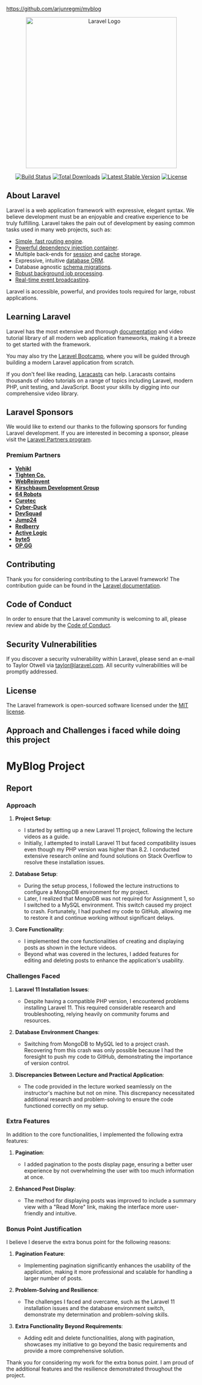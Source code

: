 https://github.com/arjunregmi/myblog

<p align="center"><a href="https://laravel.com" target="_blank"><img src="https://raw.githubusercontent.com/laravel/art/master/logo-lockup/5%20SVG/2%20CMYK/1%20Full%20Color/laravel-logolockup-cmyk-red.svg" width="400" alt="Laravel Logo"></a></p>

<p align="center">
<a href="https://github.com/laravel/framework/actions"><img src="https://github.com/laravel/framework/workflows/tests/badge.svg" alt="Build Status"></a>
<a href="https://packagist.org/packages/laravel/framework"><img src="https://img.shields.io/packagist/dt/laravel/framework" alt="Total Downloads"></a>
<a href="https://packagist.org/packages/laravel/framework"><img src="https://img.shields.io/packagist/v/laravel/framework" alt="Latest Stable Version"></a>
<a href="https://packagist.org/packages/laravel/framework"><img src="https://img.shields.io/packagist/l/laravel/framework" alt="License"></a>
</p>

## About Laravel

Laravel is a web application framework with expressive, elegant syntax. We believe development must be an enjoyable and creative experience to be truly fulfilling. Laravel takes the pain out of development by easing common tasks used in many web projects, such as:

-   [Simple, fast routing engine](https://laravel.com/docs/routing).
-   [Powerful dependency injection container](https://laravel.com/docs/container).
-   Multiple back-ends for [session](https://laravel.com/docs/session) and [cache](https://laravel.com/docs/cache) storage.
-   Expressive, intuitive [database ORM](https://laravel.com/docs/eloquent).
-   Database agnostic [schema migrations](https://laravel.com/docs/migrations).
-   [Robust background job processing](https://laravel.com/docs/queues).
-   [Real-time event broadcasting](https://laravel.com/docs/broadcasting).

Laravel is accessible, powerful, and provides tools required for large, robust applications.

## Learning Laravel

Laravel has the most extensive and thorough [documentation](https://laravel.com/docs) and video tutorial library of all modern web application frameworks, making it a breeze to get started with the framework.

You may also try the [Laravel Bootcamp](https://bootcamp.laravel.com), where you will be guided through building a modern Laravel application from scratch.

If you don't feel like reading, [Laracasts](https://laracasts.com) can help. Laracasts contains thousands of video tutorials on a range of topics including Laravel, modern PHP, unit testing, and JavaScript. Boost your skills by digging into our comprehensive video library.

## Laravel Sponsors

We would like to extend our thanks to the following sponsors for funding Laravel development. If you are interested in becoming a sponsor, please visit the [Laravel Partners program](https://partners.laravel.com).

### Premium Partners

-   **[Vehikl](https://vehikl.com/)**
-   **[Tighten Co.](https://tighten.co)**
-   **[WebReinvent](https://webreinvent.com/)**
-   **[Kirschbaum Development Group](https://kirschbaumdevelopment.com)**
-   **[64 Robots](https://64robots.com)**
-   **[Curotec](https://www.curotec.com/services/technologies/laravel/)**
-   **[Cyber-Duck](https://cyber-duck.co.uk)**
-   **[DevSquad](https://devsquad.com/hire-laravel-developers)**
-   **[Jump24](https://jump24.co.uk)**
-   **[Redberry](https://redberry.international/laravel/)**
-   **[Active Logic](https://activelogic.com)**
-   **[byte5](https://byte5.de)**
-   **[OP.GG](https://op.gg)**

## Contributing

Thank you for considering contributing to the Laravel framework! The contribution guide can be found in the [Laravel documentation](https://laravel.com/docs/contributions).

## Code of Conduct

In order to ensure that the Laravel community is welcoming to all, please review and abide by the [Code of Conduct](https://laravel.com/docs/contributions#code-of-conduct).

## Security Vulnerabilities

If you discover a security vulnerability within Laravel, please send an e-mail to Taylor Otwell via [taylor@laravel.com](mailto:taylor@laravel.com). All security vulnerabilities will be promptly addressed.

## License

The Laravel framework is open-sourced software licensed under the [MIT license](https://opensource.org/licenses/MIT).

## Approach and Challenges i faced while doing this project

# MyBlog Project

## Report

### Approach

1. **Project Setup**:

    - I started by setting up a new Laravel 11 project, following the lecture videos as a guide.
    - Initially, I attempted to install Laravel 11 but faced compatibility issues even though my PHP version was higher than 8.2. I conducted extensive research online and found solutions on Stack Overflow to resolve these installation issues.

2. **Database Setup**:

    - During the setup process, I followed the lecture instructions to configure a MongoDB environment for my project.
    - Later, I realized that MongoDB was not required for Assignment 1, so I switched to a MySQL environment. This switch caused my project to crash. Fortunately, I had pushed my code to GitHub, allowing me to restore it and continue working without significant delays.

3. **Core Functionality**:
    - I implemented the core functionalities of creating and displaying posts as shown in the lecture videos.
    - Beyond what was covered in the lectures, I added features for editing and deleting posts to enhance the application's usability.

### Challenges Faced

1. **Laravel 11 Installation Issues**:

    - Despite having a compatible PHP version, I encountered problems installing Laravel 11. This required considerable research and troubleshooting, relying heavily on community forums and resources.

2. **Database Environment Changes**:

    - Switching from MongoDB to MySQL led to a project crash. Recovering from this crash was only possible because I had the foresight to push my code to GitHub, demonstrating the importance of version control.

3. **Discrepancies Between Lecture and Practical Application**:
    - The code provided in the lecture worked seamlessly on the instructor's machine but not on mine. This discrepancy necessitated additional research and problem-solving to ensure the code functioned correctly on my setup.

### Extra Features

In addition to the core functionalities, I implemented the following extra features:

1. **Pagination**:

    - I added pagination to the posts display page, ensuring a better user experience by not overwhelming the user with too much information at once.

2. **Enhanced Post Display**:
    - The method for displaying posts was improved to include a summary view with a "Read More" link, making the interface more user-friendly and intuitive.

### Bonus Point Justification

I believe I deserve the extra bonus point for the following reasons:

1. **Pagination Feature**:

    - Implementing pagination significantly enhances the usability of the application, making it more professional and scalable for handling a larger number of posts.

2. **Problem-Solving and Resilience**:

    - The challenges I faced and overcame, such as the Laravel 11 installation issues and the database environment switch, demonstrate my determination and problem-solving skills.

3. **Extra Functionality Beyond Requirements**:
    - Adding edit and delete functionalities, along with pagination, showcases my initiative to go beyond the basic requirements and provide a more comprehensive solution.

Thank you for considering my work for the extra bonus point. I am proud of the additional features and the resilience demonstrated throughout the project.



















